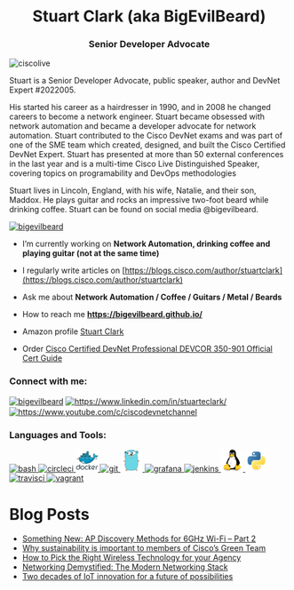 <h1 align="center">Stuart Clark (aka BigEvilBeard)</h1>
<h3 align="center">Senior Developer Advocate</h3>


![ciscolive](./images/cisco_live_stage.png)

Stuart is a Senior Developer Advocate, public speaker, author and DevNet Expert #2022005.

His started his career as a hairdresser in 1990, and in 2008 he changed careers to become a network engineer. Stuart became obsessed with network automation and became a developer advocate for network automation. Stuart contributed to the Cisco DevNet exams and was part of one of the SME team which created, designed, and built the Cisco Certified DevNet Expert. Stuart has presented at more than 50 external conferences in the last year and is a multi-time Cisco Live Distinguished Speaker, covering topics on programability and DevOps methodologies

Stuart lives in Lincoln, England, with his wife, Natalie, and their son, Maddox. He plays guitar and rocks an impressive two-foot beard while drinking coffee. Stuart can be found on social media @bigevilbeard.


<p align="left"> <a href="https://twitter.com/bigevilbeard" target="blank"><img src="https://img.shields.io/twitter/follow/bigevilbeard?logo=twitter&style=for-the-badge" alt="bigevilbeard" /></a> </p>

- I’m currently working on **Network Automation, drinking coffee and playing guitar (not at the same time)**

-  I regularly write articles on [https://blogs.cisco.com/author/stuartclark](https://blogs.cisco.com/author/stuartclark)

- Ask me about **Network Automation / Coffee / Guitars / Metal / Beards**

- How to reach me **https://bigevilbeard.github.io/**

- Amazon profile [Stuart Clark](https://www.amazon.com/~/e/B0B9YQN9CF)


- Order [Cisco Certified DevNet Professional DEVCOR 350-901 Official Cert Guide](https://www.ciscopress.com/store/cisco-certified-devnet-professional-devcor-350-901-9780137370443) 



<h3 align="left">Connect with me:</h3>
<p align="left">
<a href="https://twitter.com/bigevilbeard" target="blank"><img align="center" src="https://raw.githubusercontent.com/rahuldkjain/github-profile-readme-generator/master/src/images/icons/Social/twitter.svg" alt="bigevilbeard" height="30" width="40" /></a>
<a href="https://www.linkedin.com/in/stuarteclark/" target="blank"><img align="center" src="https://raw.githubusercontent.com/rahuldkjain/github-profile-readme-generator/master/src/images/icons/Social/linked-in-alt.svg" alt="https://www.linkedin.com/in/stuarteclark/" height="30" width="40" /></a>
<a href="https://www.youtube.com/c/ciscodevnetchannel" target="blank"><img align="center" src="https://raw.githubusercontent.com/rahuldkjain/github-profile-readme-generator/master/src/images/icons/Social/youtube.svg" alt="https://www.youtube.com/c/ciscodevnetchannel" height="30" width="40" /></a>
</p>

<h3 align="left">Languages and Tools:</h3>
<p align="left"> <a href="https://www.gnu.org/software/bash/" target="_blank" rel="noreferrer"> <img src="https://www.vectorlogo.zone/logos/gnu_bash/gnu_bash-icon.svg" alt="bash" width="40" height="40"/> </a> <a href="https://circleci.com" target="_blank" rel="noreferrer"> <img src="https://www.vectorlogo.zone/logos/circleci/circleci-icon.svg" alt="circleci" width="40" height="40"/> </a> <a href="https://www.docker.com/" target="_blank" rel="noreferrer"> <img src="https://raw.githubusercontent.com/devicons/devicon/master/icons/docker/docker-original-wordmark.svg" alt="docker" width="40" height="40"/> </a> <a href="https://git-scm.com/" target="_blank" rel="noreferrer"> <img src="https://www.vectorlogo.zone/logos/git-scm/git-scm-icon.svg" alt="git" width="40" height="40"/> </a> <a href="https://golang.org" target="_blank" rel="noreferrer"> <img src="https://raw.githubusercontent.com/devicons/devicon/master/icons/go/go-original.svg" alt="go" width="40" height="40"/> </a> <a href="https://grafana.com" target="_blank" rel="noreferrer"> <img src="https://www.vectorlogo.zone/logos/grafana/grafana-icon.svg" alt="grafana" width="40" height="40"/> </a> <a href="https://www.jenkins.io" target="_blank" rel="noreferrer"> <img src="https://www.vectorlogo.zone/logos/jenkins/jenkins-icon.svg" alt="jenkins" width="40" height="40"/> </a> <a href="https://www.linux.org/" target="_blank" rel="noreferrer"> <img src="https://raw.githubusercontent.com/devicons/devicon/master/icons/linux/linux-original.svg" alt="linux" width="40" height="40"/> </a> <a href="https://www.python.org" target="_blank" rel="noreferrer"> <img src="https://raw.githubusercontent.com/devicons/devicon/master/icons/python/python-original.svg" alt="python" width="40" height="40"/> </a> <a href="https://travis-ci.org" target="_blank" rel="noreferrer"> <img src="https://www.vectorlogo.zone/logos/travis-ci/travis-ci-icon.svg" alt="travisci" width="40" height="40"/> </a> <a href="https://www.vagrantup.com/" target="_blank" rel="noreferrer"> <img src="https://www.vectorlogo.zone/logos/vagrantup/vagrantup-icon.svg" alt="vagrant" width="40" height="40"/> </a> </p>


# Blog Posts
<!-- BLOG-POST-LIST:START -->
- [Something New: AP Discovery Methods for 6GHz Wi-Fi – Part 2](https://feedpress.me/link/23532/16064575/something-new-ap-discovery-methods-for-6ghz-wi-fi-part-2)
- [Why sustainability is important to members of Cisco’s Green Team](https://feedpress.me/link/23532/16064454/why-sustainability-is-important-to-members-of-ciscos-green-team)
- [How to Pick the Right Wireless Technology for your Agency](https://feedpress.me/link/23532/16064455/how-to-pick-the-right-wireless-technology-for-your-agency)
- [Networking Demystified: The Modern Networking Stack](https://feedpress.me/link/23532/16061825/networking-demystified-the-modern-networking-stack)
- [Two decades of IoT innovation for a future of possibilities](https://feedpress.me/link/23532/16060485/two-decades-of-iot-innovation-for-a-future-of-possibilities)
<!-- BLOG-POST-LIST:END --> 
